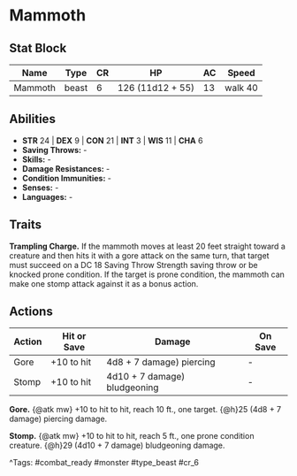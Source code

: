 # Mammoth

## Stat Block

| Name | Type | CR | HP | AC | Speed |
|------|------|----|----|----|-------|
| Mammoth | beast | 6 | 126 (11d12 + 55) | 13 | walk 40 |

## Abilities

- **STR** 24 | **DEX** 9 | **CON** 21 | **INT** 3 | **WIS** 11 | **CHA** 6
- **Saving Throws:** -  
- **Skills:** -  
- **Damage Resistances:** -  
- **Condition Immunities:** -  
- **Senses:** -  
- **Languages:** -

## Traits

**Trampling Charge.** If the mammoth moves at least 20 feet straight toward a creature and then hits it with a gore attack on the same turn, that target must succeed on a DC 18 Saving Throw Strength saving throw or be knocked prone condition. If the target is prone condition, the mammoth can make one stomp attack against it as a bonus action.


## Actions

| Action | Hit or Save | Damage | On Save |
|--------|--------------|--------|----------|
| Gore | +10 to hit | 4d8 + 7 damage) piercing | - |
| Stomp | +10 to hit | 4d10 + 7 damage) bludgeoning | - |

**Gore.** {@atk mw} +10 to hit to hit, reach 10 ft., one target. {@h}25 (4d8 + 7 damage) piercing damage.

**Stomp.** {@atk mw} +10 to hit to hit, reach 5 ft., one prone condition creature. {@h}29 (4d10 + 7 damage) bludgeoning damage.


^Tags: #combat_ready #monster #type_beast #cr_6
